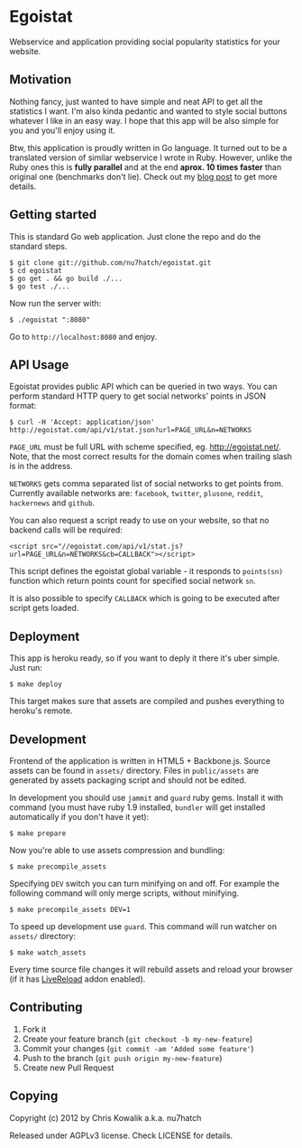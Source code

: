 # Egoistat

Webservice and application providing social popularity statistics 
for your website.

## Motivation

Nothing fancy, just wanted to have simple and neat API to get all the 
statistics I want. I'm also kinda pedantic and wanted to style social 
buttons whatever I like in an easy way. I hope that this app will be
also simple for you and you'll enjoy using it.

Btw, this application is proudly written in Go language. It turned out
to be a translated version of similar webservice I wrote in Ruby. 
However, unlike the Ruby ones this is **fully parallel** and at the end
**aprox. 10 times faster** than original one (benchmarks don't lie). 
Check out my [blog post](http://areyoufuckingcoding.me/2012/08/14/parallelism-for-the-win/) 
to get more details.

## Getting started

This is standard Go web application. Just clone the repo and do the standard
steps.

    $ git clone git://github.com/nu7hatch/egoistat.git
    $ cd egoistat
    $ go get . && go build ./...
    $ go test ./...

Now run the server with:

    $ ./egoistat ":8080"

Go to `http://localhost:8080` and enjoy.

## API Usage

Egoistat provides public API which can be queried in two ways. You can 
perform standard HTTP query to get social networks' points in JSON format:

    $ curl -H 'Accept: application/json' http://egoistat.com/api/v1/stat.json?url=PAGE_URL&n=NETWORKS

`PAGE_URL` must be full URL with scheme specified, eg. http://egoistat.net/.
Note, that the most correct results for the domain comes when trailing
slash is in the address.

`NETWORKS` gets comma separated list of social networks to get points from. 
Currently available networks are: `facebook`, `twitter`, `plusone`, `reddit`, 
`hackernews` and `github`.

You can also request a script ready to use on your website, so that no backend 
calls will be required:

    <script src="//egoistat.com/api/v1/stat.js?url=PAGE_URL&n=NETWORKS&cb=CALLBACK"></script>

This script defines the egoistat global variable - it responds to `points(sn)` function which
return points count for specified social network `sn`.

It is also possible to specify `CALLBACK` which is going to be executed after
script gets loaded.

## Deployment

This app is heroku ready, so if you want to deply it there it's uber simple.
Just run:

    $ make deploy

This target makes sure that assets are compiled and pushes everything to
heroku's remote. 

## Development

Frontend of the application is written in HTML5 + Backbone.js. Source
assets can be found in `assets/` directory. Files in `public/assets` are 
generated by assets packaging script and should not be edited.

In development you should use `jammit` and `guard` ruby gems. Install
it with command (you must have ruby 1.9 installed, `bundler` will get
installed automatically if you don't have it yet):

    $ make prepare

Now you're able to use assets compression and bundling:

    $ make precompile_assets

Specifying `DEV` switch you can turn minifying on and off. For example
the following command will only merge scripts, without minifying.

    $ make precompile_assets DEV=1

To speed up development use `guard`. This command will run watcher
on `assets/` directory: 

    $ make watch_assets

Every time source file changes it will rebuild assets and reload 
your browser (if it has [LiveReload](http://livereload.com/) addon
enabled).

## Contributing

1. Fork it
2. Create your feature branch (`git checkout -b my-new-feature`)
3. Commit your changes (`git commit -am 'Added some feature'`)
4. Push to the branch (`git push origin my-new-feature`)
5. Create new Pull Request

## Copying

Copyright (c) 2012 by Chris Kowalik a.k.a. nu7hatch

Released under AGPLv3 license. Check LICENSE for details.
